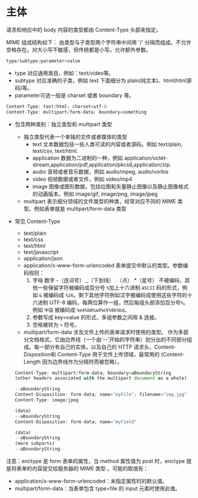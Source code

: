 # 主体

请求和响应中的 body 内容的类型都由 Content-Type 头部来指定。

MIME 组成结构如下： 由类型与子类型两个字符串中间用 '/' 分隔而组成。不允许空格存在。对大小写不敏感，但传统都是小写。允许额外参数。

```js
type/subtype;parameter=value
```

* type 对应通用类目，例如：text/video等。
* subtype 对应准确的子类，例如 text 下面细分为 plain(纯文本)、html(html源码)等。
* parameter可选一般是 charset 或者 boundary 等。

```js
Content-Type: text/html; charset=utf-8
Content-Type: multipart/form-data; boundary=something
```

* 包含两种类别：独立类型和 multipart 类型
    + 独立类型代表一个单独的文件或者媒体的类型
        - text 文本数据包括一些人类可读的内容或者源码。例如 text/plain, text/csv, text/html.
        - application 数据为二进制的一种，例如 application/octet-stream,application/pdf,application/pkcs8,application/zip.
        - audio 音频或者音乐数据，例如 audio/mpeg, audio/vorbis
        - video 视频数据或者文件，例如 video/mp4
        - image 图像或图形数据，包括位图和矢量静止图像以及静止图像格式的动画版本。例如 image/gif, image/png, image/jpeg
    + multipart 表示细分领域的文件类型的种类，经常对应不同的 MIME 类型。例如表单就是 multipart/form-data 类型

* 常见 Content-Type
    + text/plain
    + text/css
    + text/html
    + text/javascript
    + application/json
    + application/x-www-form-urlencoded 表单提交中默认的类型。参数编码规则：
        1. 字母 数字 -（连词号） _（下划线） .（点） *（星号） 不被编码，其他一些保留字符被编码成百分号 `%`加上十六进制 `ASCII` 码的形式，例如 `&` 被编码成 `%26`。剩下其他字符例如汉字被编码成使用这些字符的十六进制 UTF-8 编码，每两位算作一组，然后每组头部添加百分号`%`。例如 `中国` 被编码成 `%e4%b8%ad%e5%9b%bd`。
        2. 参数写成 key=value 的形式，多组参数之间用 & 连接。
        3. 空格被转为 `+` 符号。
    + multipart/form-data 涉及文件上传的表单请求时使用的类型。 作为多部分文档格式，它由边界线（一个由'--'开始的字符串）划分出的不同部分组成。每一部分有自己的实体，以及自己的 HTTP 请求头，Content-Disposition和 Content-Type 用于文件上传领域，最常用的 (Content-Length 因为边界线作为分隔符而被忽略）。
    ```js
    Content-Type: multipart/form-data; boundary=aBoundaryString
    (other headers associated with the multipart document as a whole)

    --aBoundaryString
    Content-Disposition: form-data; name="myFile"; filename="img.jpg"
    Content-Type: image/jpeg

    (data)
    --aBoundaryString
    Content-Disposition: form-data; name="myField"

    (data)
    --aBoundaryString
    (more subparts)
    --aBoundaryString--
    ```

注意：enctype 是 form 表单的属性，当 method 属性值为 post 时，enctype 就是将表单的内容提交给服务器的 MIME 类型 。可能的取值有：
* application/x-www-form-urlencoded：未指定属性时的默认值。
* multipart/form-data：当表单包含 type=file 的 input 元素时使用此值。